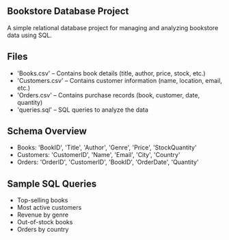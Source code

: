 ## Bookstore Database Project

A simple relational database project for managing and analyzing bookstore data using SQL.

## Files

- 'Books.csv' – Contains book details (title, author, price, stock, etc.)
- 'Customers.csv' – Contains customer information (name, location, email, etc.)
- 'Orders.csv' – Contains purchase records (book, customer, date, quantity)
- 'queries.sql' – SQL queries to analyze the data

## Schema Overview

- Books: 'BookID', 'Title', 'Author', 'Genre', 'Price', 'StockQuantity'
- Customers: 'CustomerID', 'Name', 'Email', 'City', 'Country'
- Orders: 'OrderID', 'CustomerID', 'BookID', 'OrderDate', 'Quantity'

## Sample SQL Queries

- Top-selling books  
- Most active customers  
- Revenue by genre  
- Out-of-stock books  
- Orders by country
